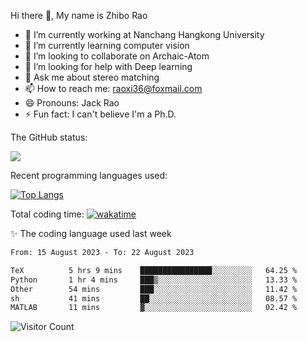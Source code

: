 Hi there 👋, My name is Zhibo Rao
- 🔭 I’m currently working at Nanchang Hangkong University
- 🌱 I’m currently learning computer vision
- 👯 I’m looking to collaborate on Archaic-Atom
- 🤔 I’m looking for help with Deep learning
- 💬 Ask me about stereo matching
- 📫 How to reach me: raoxi36@foxmail.com
- 😄 Pronouns: Jack Rao
- ⚡ Fun fact: I can't believe I'm a Ph.D.

The GitHub status:

![](https://github-readme-stats.vercel.app/api?username=ZhiboRao)

Recent programming languages used:

[![Top Langs](https://github-readme-stats.vercel.app/api/top-langs/?username=ZhiboRao&layout=compact)](https://github.com/anuraghazra/github-readme-stats)

Total coding time: [![wakatime](https://wakatime.com/badge/user/51ec5ec7-4742-4243-9eea-732ade32c0b7.svg)](https://wakatime.com/@51ec5ec7-4742-4243-9eea-732ade32c0b7)

✨ The coding language used last week 
<!--START_SECTION:waka-->

```txt
From: 15 August 2023 - To: 22 August 2023

TeX          5 hrs 9 mins    ████████████████░░░░░░░░░   64.25 %
Python       1 hr 4 mins     ███▒░░░░░░░░░░░░░░░░░░░░░   13.33 %
Other        54 mins         ███░░░░░░░░░░░░░░░░░░░░░░   11.42 %
sh           41 mins         ██░░░░░░░░░░░░░░░░░░░░░░░   08.57 %
MATLAB       11 mins         ▓░░░░░░░░░░░░░░░░░░░░░░░░   02.42 %
```

<!--END_SECTION:waka-->

![Visitor Count](https://profile-counter.glitch.me/Raohaocheng/count.svg)
